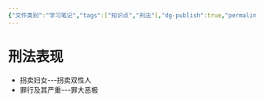 ```yaml
---
{"文件类别":"学习笔记","tags":["知识点","刑法"],"dg-publish":true,"permalink":"/学习笔记studyup/知识点cheese/限制解释/","dgPassFrontmatter":true,"created":"2024-10-30T11:49:42.030+08:00","updated":"2024-10-30T11:49:49.908+08:00"}
---
```


# 刑法表现
- 拐卖妇女---拐卖双性人
- 罪行及其严重---罪大恶极